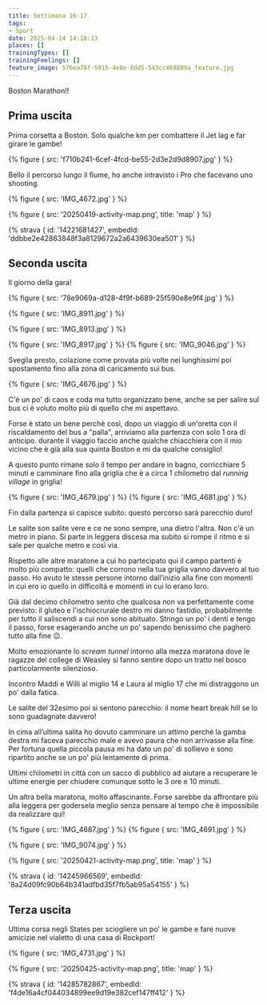 ```yaml
---
title: Settimana 16-17
tags:
- Sport
date: 2025-04-14 14:18:13
places: []
trainingTypes: []
trainingFeelings: []
feature_image: 576ea78f-5915-4e8e-8dd5-543cc469889a_feature.jpg
---
```


Boston Marathon!!
<!--more--> 


## Prima uscita

Prima corsetta a Boston. Solo qualche km per combattere il Jet lag e far girare le gambe!

{% figure { src: 'f710b241-6cef-4fcd-be55-2d3e2d9d8907.jpg' } %}

Bello il percorso lungo il fiume, ho anche intravisto i Pro che facevano uno shooting.

{% figure { src: 'IMG_4672.jpg' } %}

{% figure { src: '20250419-activity-map.png', title: 'map' } %}

{% strava { id: '14221681427', embedId: 'ddbbe2e42863848f3a8129672a2a6439630ea501' } %}

## Seconda uscita

Il giorno della gara!

{% figure { src: '78e9069a-d128-4f9f-b689-25f590e8e9f4.jpg' } %}

{% figure { src: 'IMG_8911.jpg' } %}

{% figure { src: 'IMG_8913.jpg' } %}

{% figure { src: 'IMG_8917.jpg' } %}
{% figure { src: 'IMG_9046.jpg' } %}

Sveglia presto, colazione come provata più volte nei lunghissimi poi spostamento fino alla zona di caricamento sui bus.

{% figure { src: 'IMG_4676.jpg' } %}

C'è un po' di caos e coda ma tutto organizzato bene, anche se per salire sul bus ci è voluto molto più di quello che mi aspettavo.

Forse è stato un bene perchè così, dopo un viaggio di un'oretta con il riscaldamento del bus a "palla", arriviamo alla partenza con solo 1 ora di anticipo. durante il viaggio faccio anche qualche chiacchiera con il mio vicino che è già alla sua quinta Boston e mi da qualche consiglio!

A questo punto rimane solo il tempo per andare in bagno, corricchiare 5 minuti e camminare fino alla griglia che è a circa 1 chilometro dal _running village_ in griglia!

{% figure { src: 'IMG_4679.jpg' } %}
{% figure { src: 'IMG_4681.jpg' } %}

Fin dalla partenza si capisce subito: questo percorso sarà parecchio duro!

Le salite son salite vere e ce ne sono sempre, una dietro l'altra. Non c'è un metro in piano. Si parte in leggera discesa ma subito si rompe il ritmo e si sale per qualche metro e così via.

Rispetto alle altre maratone a cui ho partecipato qui il campo partenti è molto più compatto: quelli che corrono nella tua griglia vanno davvero al tuo passo. Ho avuto le stesse persone intorno dall’inizio alla fine con momenti in cui ero io quello in difficoltà e momenti in cui lo erano loro.

Già dal decimo chilometro sento che qualcosa non va perfettamente come previsto: il gluteo e l'ischiocrurale destro mi danno fastidio, probabilmente per tutto il saliscendi a cui non sono abituato. Stringo un po' i denti e tengo il passo, forse esagerando anche un po' sapendo benissimo che pagherò tutto alla fine 😉.

Molto emozionante lo _scream tunnel_ intorno alla mezza maratona dove le ragazze del college di Weasley si fanno sentire dopo un tratto nel bosco particolarmente silenzioso.

Incontro Maddi e Willi al miglio 14 e Laura al miglio 17 che mi distraggono un po' dalla fatica.

Le salite del 32esimo poi si sentono parecchio: il nome heart break hill se lo sono guadagnate davvero!

In cima all’ultima salita ho dovuto camminare un attimo perché la gamba destra mi faceva parecchio male e avevo paura che non arrivasse alla fine. Per fortuna quella piccola pausa mi ha dato un po' di sollievo e sono ripartito anche se un po' più lentamente di prima.

Ultimi chilometri in città con un sacco di pubblico ad aiutare a recuperare le ultime energie per chiudere comunque sotto le 3 ore e 10 minuti.

Un altra bella maratona, molto affascinante. Forse sarebbe da affrontare più alla leggera per godersela meglio senza pensare al tempo che è impossibile da realizzare qui!


{% figure { src: 'IMG_4687.jpg' } %}
{% figure { src: 'IMG_4691.jpg' } %}



{% figure { src: 'IMG_9074.jpg' } %}

{% figure { src: '20250421-activity-map.png', title: 'map' } %}

{% strava { id: '14245966569', embedId: '8a24d09fc90b64b341adfbd35f7fb5ab95a54155' } %}

## Terza uscita

Ultima corsa negli States per sciogliere un po' le gambe e fare nuove amicizie nel vialetto di una casa di Rockport!

{% figure { src: 'IMG_4731.jpg' } %}

{% figure { src: '20250425-activity-map.png', title: 'map' } %}

{% strava { id: '14285782867', embedId: 'f4de16a4cf044034899ee9d19e382cef147ff412' } %}